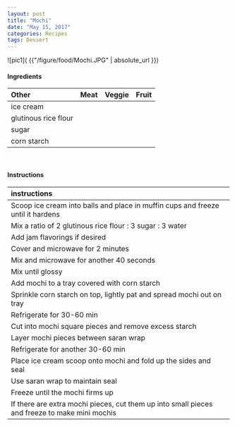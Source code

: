 ```yaml
---
layout: post
title: "Mochi"
date: "May 15, 2017"
categories: Recipes
tags: Dessert
---
```




![pic1]( {{"/figure/food/Mochi.JPG" | absolute_url }})




#### Ingredients

<table class = "presenttab">
 <thead>
  <tr>
   <th style="text-align:left;"> Other </th>
   <th style="text-align:left;"> Meat </th>
   <th style="text-align:left;"> Veggie </th>
   <th style="text-align:left;"> Fruit </th>
  </tr>
 </thead>
<tbody>
  <tr>
   <td style="text-align:left;"> ice cream </td>
   <td style="text-align:left;">  </td>
   <td style="text-align:left;">  </td>
   <td style="text-align:left;">  </td>
  </tr>
  <tr>
   <td style="text-align:left;"> glutinous rice flour </td>
   <td style="text-align:left;">  </td>
   <td style="text-align:left;">  </td>
   <td style="text-align:left;">  </td>
  </tr>
  <tr>
   <td style="text-align:left;"> sugar </td>
   <td style="text-align:left;">  </td>
   <td style="text-align:left;">  </td>
   <td style="text-align:left;">  </td>
  </tr>
  <tr>
   <td style="text-align:left;"> corn starch </td>
   <td style="text-align:left;">  </td>
   <td style="text-align:left;">  </td>
   <td style="text-align:left;">  </td>
  </tr>
</tbody>
</table>

<br>

#### Instructions

<table class = "presenttabnoh">
 <thead>
  <tr>
   <th style="text-align:left;"> instructions </th>
  </tr>
 </thead>
<tbody>
  <tr>
   <td style="text-align:left;"> Scoop ice cream into balls and place in muffin cups and freeze until it hardens </td>
  </tr>
  <tr>
   <td style="text-align:left;"> Mix a ratio of 2 glutinous rice flour : 3 sugar : 3 water </td>
  </tr>
  <tr>
   <td style="text-align:left;"> Add jam flavorings if desired </td>
  </tr>
  <tr>
   <td style="text-align:left;"> Cover and microwave for 2 minutes </td>
  </tr>
  <tr>
   <td style="text-align:left;"> Mix and microwave for another 40 seconds </td>
  </tr>
  <tr>
   <td style="text-align:left;"> Mix until glossy </td>
  </tr>
  <tr>
   <td style="text-align:left;"> Add mochi to a tray covered with corn starch </td>
  </tr>
  <tr>
   <td style="text-align:left;"> Sprinkle corn starch on top, lightly pat and spread mochi out on tray </td>
  </tr>
  <tr>
   <td style="text-align:left;"> Refrigerate for 30-60 min </td>
  </tr>
  <tr>
   <td style="text-align:left;"> Cut into mochi square pieces and remove excess starch </td>
  </tr>
  <tr>
   <td style="text-align:left;"> Layer mochi pieces between saran wrap </td>
  </tr>
  <tr>
   <td style="text-align:left;"> Refrigerate for another 30-60 min </td>
  </tr>
  <tr>
   <td style="text-align:left;"> Place ice cream scoop onto mochi and fold up the sides and seal </td>
  </tr>
  <tr>
   <td style="text-align:left;"> Use saran wrap to maintain seal </td>
  </tr>
  <tr>
   <td style="text-align:left;"> Freeze until the mochi firms up </td>
  </tr>
  <tr>
   <td style="text-align:left;"> If there are extra mochi pieces, cut them up into small pieces and freeze to make mini mochis </td>
  </tr>
</tbody>
</table>

